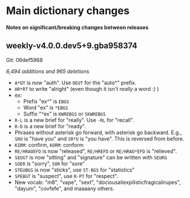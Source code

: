 # Main dictionary changes

#### Notes on significant/breaking changes between releases

## weekly-v4.0.0.dev5+9.gba958374

Git: 06def5968

*6,494 additions and 965 deletions*

- `A*UT` is now "auth". Use `OEUT` for the "auto^" prefix.
- `HR*RT` to write "alright" (even though it isn't *really* a word :) )
- ex:
  - Prefix "ex^" is `EBGS`
  - Word "ex" is `*EBGS`
  - Suffix "^ex" is `KWREBGS` or `SKWREBGS`
- `R-L` is a new brief for "really". Use `-RL` for "recall".
- `R-D` is a new brief for "ready".
- Phrases without asterisk go forward, with asterisk go backward. E.g., `SRU` is "have you" and `SR*U` is "you have". This is reversed from before.
- `KIRM`: confirm, `KORM`: conform
- `RE/HRAOEFD` is now "released", `RE/HREFD` or `RE/HRAO*EFD` is "relieved".
- `SEUGT` is now "sitting" and "signature" can be written with `SEURG`
- `SOER` is "sorry", `SOR` for "sore"
- `STEUBGS` is now "sticks", use `ST-BGS` for "statistics"
- `SPEBGT` is "suspect", use `R-PT` for "respect".
- New vocab: "m8", "vape", "sext", "dociousaliexpilisticfragicalirupes", "dayum", "covfefe", and maaaany others.
